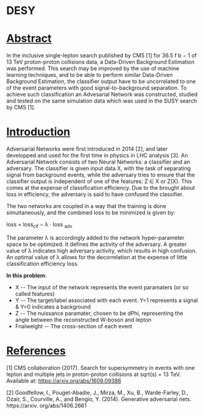 # DESY

# <ins>Abstract<ins>
In the inclusive single-lepton search published by CMS [1] for 36.5 f b − 1 of 13 TeV proton-proton collisions data, a Data-Driven Background Estimation was performed. This search may be improved by the use of machine learning techniques, and to be able to perform similar Data-Driven Background Estimation, the classifier output have to be uncorrelated to one of the event parameters with good signal-to-background separation. To achieve such classification an Advesarial Network was constructed, studied and tested on the same simulation data which was used in the SUSY search by CMS [1].
  
# <ins>Introduction<ins>
Adversarial Networks were first introduced in 2014 [2], and later developped and used
for the first time in physics in LHC analysis [3]. An Adversarial Network consists of
two Neural Networks: a classifier and an adversary. The classifier is given input data X,
with the task of separating signal from background events, while the adversary tries to
ensure that the classifier output is independent of one of the features: Z ∈ X or Z(X).
This comes at the expense of classification efficiency. Due to the brought about loss in
efficiency, the adversary is said to have confused the classifier.

The two networks are coupled in a way that the training is done simultaneously, and
the combined loss to be minimized is given by:

loss = loss<sub>clf</sub> − λ · loss <sub>adv</sub>

The parameter λ is accordingly added to the network hyper-parameter space to be
optimized. It defines the activity of the adversary. A greater value of λ indicates high
adversary activity, which results in high confusion. An optimal value of λ allows for the
decorrelation at the expense of little classification efficiency loss.

__In this problem__:
- X -- The input of the network represents the event paramaters (or so called features)
- Y -- The target/label associated with each event. Y=1 represents a signal & Y=0 indicates a background
- Z -- The nuissance paramater, chosen to be dPhi, representing the angle between the reconstructed W-boson and lepton
- Fnalweight -- The cross-section of each event

# <ins>References<ins>
[1] CMS collaboration (2017). Search for supersymmetry in events with one lepton
and multiple jets in proton-proton collisions at sqrt(s) = 13 TeV. Available at:
https://arxiv.org/abs/1609.09386

[2] Goodfellow, I., Pouget-Abadie, J., Mirza, M., Xu, B., Warde-Farley, D., Ozair, S.,
Courville, A., and Bengio, Y. (2014). Generative adversarial nets. https://arxiv.
org/abs/1406.2661
